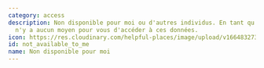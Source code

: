 ```yaml
---
category: access
description: Non disponible pour moi ou d'autres individus. En tant qu'individu, il
  n'y a aucun moyen pour vous d'accéder à ces données.
icon: https://res.cloudinary.com/helpful-places/image/upload/v1664832730/dtpr-icons/access/no_dacbdh.svg
id: not_available_to_me
name: Non disponible pour moi
---
```


